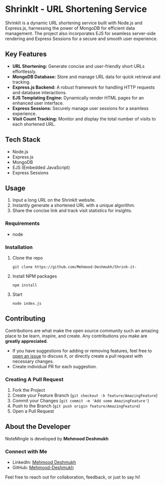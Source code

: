# ShrinkIt - URL Shortening Service

ShrinkIt is a dynamic URL shortening service built with Node.js and Express.js, harnessing the power of MongoDB for efficient data management. The project also incorporates EJS for seamless server-side rendering and Express Sessions for a secure and smooth user experience.

## Key Features

- **URL Shortening:** Generate concise and user-friendly short URLs effortlessly.
- **MongoDB Database:** Store and manage URL data for quick retrieval and tracking.
- **Express.js Backend:** A robust framework for handling HTTP requests and database interactions.
- **EJS Templating Engine:** Dynamically render HTML pages for an enhanced user interface.
- **Express Sessions:** Securely manage user sessions for a seamless experience.
- **Visit Count Tracking:** Monitor and display the total number of visits to each shortened URL.

## Tech Stack

- Node.js
- Express.js
- MongoDB
- EJS (Embedded JavaScript)
- Express Sessions

## Usage

1. Input a long URL on the ShrinkIt website.
2. Instantly generate a shortened URL with a unique algorithm.
3. Share the concise link and track visit statistics for insights.
### Requirements
-   node

### Installation

1. Clone the repo

    ```
    git clone https://github.com/Mehmood-Deshmukh/Shrink-it-
    ```

2. Install NPM packages

    ```
    npm install
    ```
3. Start
   
    ```
    node index.js
    ```


## Contributing

Contributions are what make the open source community such an amazing place to be learn, inspire, and create. Any contributions you make are **greatly appreciated**.

-   If you have suggestions for adding or removing features, feel free to [open an issue](https://github.com/Mehmood-Deshmukh/Shrink-it-/issues/new) to discuss it, or directly create a pull request with necessary changes.
-   Create individual PR for each suggestion.

### Creating A Pull Request

1. Fork the Project
2. Create your Feature Branch (`git checkout -b feature/AmazingFeature`)
3. Commit your Changes (`git commit -m 'Add some AmazingFeature'`)
4. Push to the Branch (`git push origin feature/AmazingFeature`)
5. Open a Pull Request

## About the Developer

NoteMingle is developed by **Mehmood Deshmukh**

### Connect with Me

- LinkedIn: [Mehmood Deshmukh](https://www.linkedin.com/in/mehmood-deshmukh-93533a2a7/)
- GitHub: [Mehmood-Deshmukh](https://github.com/Mehmood-Deshmukh)

Feel free to reach out for collaboration, feedback, or just to say hi!
